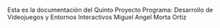 Esta es la documentación del Quinto Proyecto
Programa: Desarrollo de Videojuegos y Entornos Interactivos
Miguel Angel Morta Ortiz